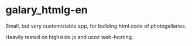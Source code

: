 # galary_htmlg-en
Small, but very customiziable app, for building html code of photogallaries. 

Heavily tested on highslide js and ucoz web-hosting.
